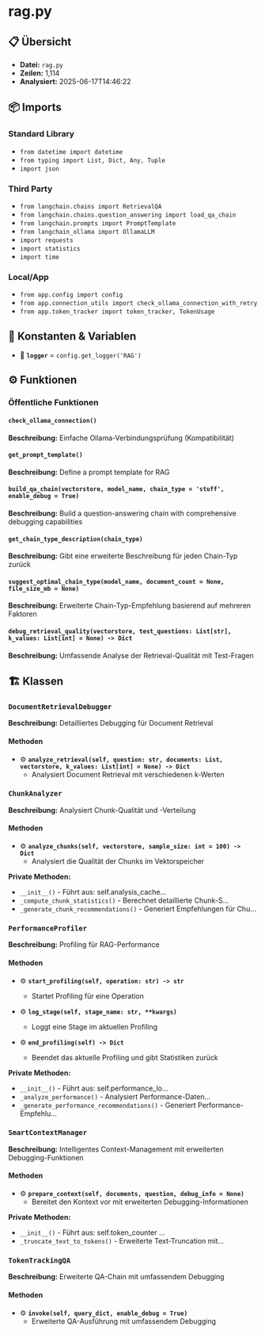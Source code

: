 # rag.py

## 📋 Übersicht

- **Datei:** `rag.py`
- **Zeilen:** 1,114
- **Analysiert:** 2025-06-17T14:46:22

## 📦 Imports

### Standard Library
- `from datetime import datetime`
- `from typing import List, Dict, Any, Tuple`
- `import json`

### Third Party
- `from langchain.chains import RetrievalQA`
- `from langchain.chains.question_answering import load_qa_chain`
- `from langchain.prompts import PromptTemplate`
- `from langchain_ollama import OllamaLLM`
- `import requests`
- `import statistics`
- `import time`

### Local/App
- `from app.config import config`
- `from app.connection_utils import check_ollama_connection_with_retry`
- `from app.token_tracker import token_tracker, TokenUsage`

## 🔧 Konstanten & Variablen

- 📝 **`logger`** = `config.get_logger('RAG')`

## ⚙️ Funktionen

### Öffentliche Funktionen

#### `check_ollama_connection()`

**Beschreibung:** Einfache Ollama-Verbindungsprüfung (Kompatibilität)

#### `get_prompt_template()`

**Beschreibung:** Define a prompt template for RAG

#### `build_qa_chain(vectorstore, model_name, chain_type = 'stuff', enable_debug = True)`

**Beschreibung:** Build a question-answering chain with comprehensive debugging capabilities

#### `get_chain_type_description(chain_type)`

**Beschreibung:** Gibt eine erweiterte Beschreibung für jeden Chain-Typ zurück

#### `suggest_optimal_chain_type(model_name, document_count = None, file_size_mb = None)`

**Beschreibung:** Erweiterte Chain-Typ-Empfehlung basierend auf mehreren Faktoren

#### `debug_retrieval_quality(vectorstore, test_questions: List[str], k_values: List[int] = None) -> Dict`

**Beschreibung:** Umfassende Analyse der Retrieval-Qualität mit Test-Fragen

## 🏗️ Klassen

### `DocumentRetrievalDebugger`

**Beschreibung:** Detailliertes Debugging für Document Retrieval

#### Methoden

- ⚙️ **`analyze_retrieval(self, question: str, documents: List, vectorstore, k_values: List[int] = None) -> Dict`**
  - Analysiert Document Retrieval mit verschiedenen k-Werten

### `ChunkAnalyzer`

**Beschreibung:** Analysiert Chunk-Qualität und -Verteilung

#### Methoden

- ⚙️ **`analyze_chunks(self, vectorstore, sample_size: int = 100) -> Dict`**
  - Analysiert die Qualität der Chunks im Vektorspeicher

**Private Methoden:**
- `__init__()` - Führt aus: self.analysis_cache...
- `_compute_chunk_statistics()` - Berechnet detaillierte Chunk-S...
- `_generate_chunk_recommendations()` - Generiert Empfehlungen für Chu...

### `PerformanceProfiler`

**Beschreibung:** Profiling für RAG-Performance

#### Methoden

- ⚙️ **`start_profiling(self, operation: str) -> str`**
  - Startet Profiling für eine Operation

- ⚙️ **`log_stage(self, stage_name: str, **kwargs)`**
  - Loggt eine Stage im aktuellen Profiling

- ⚙️ **`end_profiling(self) -> Dict`**
  - Beendet das aktuelle Profiling und gibt Statistiken zurück

**Private Methoden:**
- `__init__()` - Führt aus: self.performance_lo...
- `_analyze_performance()` - Analysiert Performance-Daten...
- `_generate_performance_recommendations()` - Generiert Performance-Empfehlu...

### `SmartContextManager`

**Beschreibung:** Intelligentes Context-Management mit erweiterten Debugging-Funktionen

#### Methoden

- ⚙️ **`prepare_context(self, documents, question, debug_info = None)`**
  - Bereitet den Kontext vor mit erweiterten Debugging-Informationen

**Private Methoden:**
- `__init__()` - Führt aus: self.token_counter ...
- `_truncate_text_to_tokens()` - Erweiterte Text-Truncation mit...

### `TokenTrackingQA`

**Beschreibung:** Erweiterte QA-Chain mit umfassendem Debugging

#### Methoden

- ⚙️ **`invoke(self, query_dict, enable_debug = True)`**
  - Erweiterte QA-Ausführung mit umfassendem Debugging
